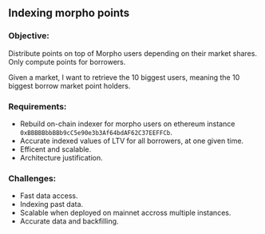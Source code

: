 ## Indexing morpho points 

### Objective: 
Distribute points on top of Morpho users depending on their market shares. Only compute points for borrowers.

Given a market, I want to retrieve the 10 biggest users, meaning the 10 biggest borrow market point holders. 

### Requirements:
- Rebuild on-chain indexer for morpho users on ethereum instance <code>0xBBBBBbbBBb9cC5e90e3b3Af64bdAF62C37EEFFCb</code>.
- Accurate indexed values of LTV for all borrowers, at one given time.
- Efficent and scalable.
- Architecture justification.

### Challenges:
- Fast data access.
- Indexing past data.
- Scalable when deployed on mainnet accross multiple instances.
- Accurate data and backfilling.


